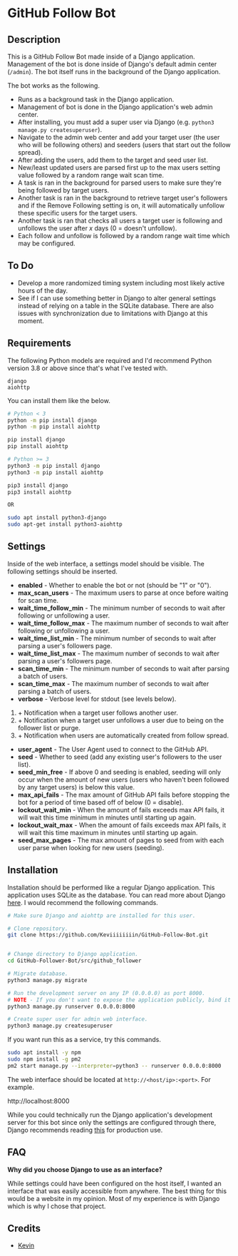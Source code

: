 # GitHub Follow Bot
## Description
This is a GitHub Follow Bot made inside of a Django application. Management of the bot is done inside of Django's default admin center (`/admin`). The bot itself runs in the background of the Django application.

The bot works as the following.

* Runs as a background task in the Django application.
* Management of bot is done in the Django application's web admin center.
* After installing, you must add a super user via Django (e.g. `python3 manage.py createsuperuser`).
* Navigate to the admin web center and add your target user (the user who will be following others) and seeders (users that start out the follow spread).
* After adding the users, add them to the target and seed user list.
* New/least updated users are parsed first up to the max users setting value followed by a random range wait scan time.
* A task is ran in the background for parsed users to make sure they're being followed by target users.
* Another task is ran in the background to retrieve target user's followers and if the Remove Following setting is on, it will automatically unfollow these specific users for the target users.
* Another task is ran that checks all users a target user is following and unfollows the user after *x* days (0 = doesn't unfollow).
* Each follow and unfollow is followed by a random range wait time which may be configured.

## To Do
* Develop a more randomized timing system including most likely active hours of the day.
* See if I can use something better in Django to alter general settings instead of relying on a table in the SQLite database. There are also issues with synchronization due to limitations with Django at this moment. 

## Requirements
The following Python models are required and I'd recommend Python version 3.8 or above since that's what I've tested with.

```
django
aiohttp
```

You can install them like the below.

```bash
# Python < 3
python -m pip install django
python -m pip install aiohttp

pip install django
pip install aiohttp

# Python >= 3
python3 -m pip install django
python3 -m pip install aiohttp

pip3 install django
pip3 install aiohttp

OR

sudo apt install python3-django
sudo apt-get install python3-aiohttp
```

## Settings
Inside of the web interface, a settings model should be visible. The following settings should be inserted.

* **enabled** - Whether to enable the bot or not (should be "1" or "0").
* **max_scan_users** - The maximum users to parse at once before waiting for scan time.
* **wait_time_follow_min** - The minimum number of seconds to wait after following or unfollowing a user.
* **wait_time_follow_max** - The maximum number of seconds to wait after following or unfollowing a user.
* **wait_time_list_min** - The minimum number of seconds to wait after parsing a user's followers page.
* **wait_time_list_max** - The maximum number of seconds to wait after parsing a user's followers page.
* **scan_time_min** - The minimum number of seconds to wait after parsing a batch of users.
* **scan_time_max** - The maximum number of seconds to wait after parsing a batch of users.
* **verbose** - Verbose level for stdout (see levels below).
1. \+ Notification when a target user follows another user.
1. \+ Notification when a target user unfollows a user due to being on the follower list or purge.
1. \+ Notification when users are automatically created from follow spread.
* **user_agent** - The User Agent used to connect to the GitHub API.
* **seed** - Whether to seed (add any existing user's followers to the user list).
* **seed_min_free** - If above 0 and seeding is enabled, seeding will only occur when the amount of new users (users who haven't been followed by any target users) is below this value.
* **max_api_fails** - The max amount of GitHub API fails before stopping the bot for a period of time based off of below (0 = disable).
* **lockout_wait_min** - When the amount of fails exceeds max API fails, it will wait this time minimum in minutes until starting up again.
* **lockout_wait_max** - When the amount of fails exceeds max API fails, it will wait this time maximum in minutes until starting up again.
* **seed_max_pages** - The max amount of pages to seed from with each user parse when looking for new users (seeding).

## Installation
Installation should be performed like a regular Django application. This application uses SQLite as the database. You can read more about Django [here](https://docs.djangoproject.com/en/4.0/intro/tutorial01/). I would recommend the following commands.

```bash
# Make sure Django and aiohttp are installed for this user.

# Clone repository.
git clone https://github.com/Keviiiiiiiin/GitHub-Follow-Bot.git


# Change directory to Django application.
cd GitHub-Follower-Bot/src/github_follower

# Migrate database.
python3 manage.py migrate

# Run the development server on any IP (0.0.0.0) as port 8000.
# NOTE - If you don't want to expose the application publicly, bind it to a LAN IP instead (e.g. 10.50.0.4:8000 instead 0f 0.0.0.0:8000).
python3 manage.py runserver 0.0.0.0:8000

# Create super user for admin web interface.
python3 manage.py createsuperuser
```

If you want run this as a service, try this commands.

```bash
sudo apt install -y npm
sudo npm install -g pm2
pm2 start manage.py --interpreter=python3 -- runserver 0.0.0.0:8000
```

The web interface should be located at `http://<host/ip>:<port>`. For example.

http://localhost:8000

While you could technically run the Django application's development server for this bot since only the settings are configured through there, Django recommends reading [this](https://docs.djangoproject.com/en/3.2/howto/deployment/) for production use.

## FAQ
**Why did you choose Django to use as an interface?**

While settings could have been configured on the host itself, I wanted an interface that was easily accessible from anywhere. The best thing for this would be a website in my opinion. Most of my experience is with Django which is why I chose that project.

## Credits
* [Kevin](https://github.com/Keviiiiiiiin)

